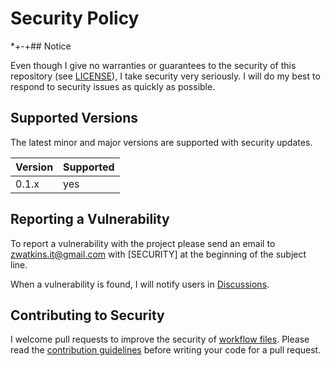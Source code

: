 # Security Policy

*+-+## Notice

Even though I give no warranties or guarantees to the security of this repository (see [LICENSE](./LICENSE.md)), I take security very seriously. I will do my best to respond to security issues as quickly as possible.

## Supported Versions

The latest minor and major versions are supported with security updates.

| Version | Supported          |
| ------- | ------------------ |
| 0.1.x   | yes                |

## Reporting a Vulnerability

To report a vulnerability with the project please send an email to zwatkins.it@gmail.com with [SECURITY] at the beginning of the subject line.

When a vulnerability is found, I will notify users in [Discussions](https://github.com/zachwatkins/.github/discussions).

## Contributing to Security

I welcome pull requests to improve the security of [workflow files](./.github/workflows). Please read the [contribution guidelines](./CONTRIBUTING.md) before writing your code for a pull request.
